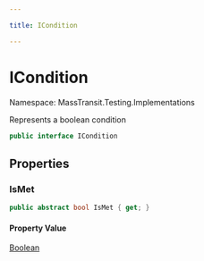 ```yaml
---

title: ICondition

---
```


# ICondition

Namespace: MassTransit.Testing.Implementations

Represents a boolean condition

```csharp
public interface ICondition
```

## Properties

### **IsMet**

```csharp
public abstract bool IsMet { get; }
```

#### Property Value

[Boolean](https://learn.microsoft.com/en-us/dotnet/api/system.boolean)<br/>
